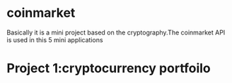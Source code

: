 # coinmarket 
Basically it is a mini project based on the cryptography.The coinmarket API is used in this 5 mini applications
# Project 1:cryptocurrency portfoilo
